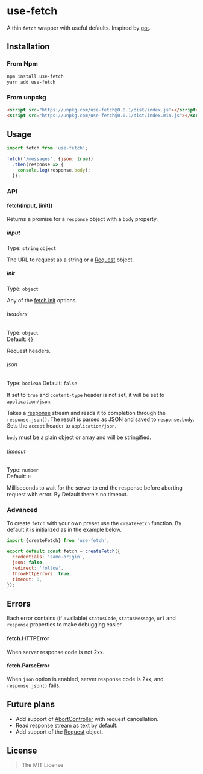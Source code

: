 # use-fetch

A thin `fetch` wrapper with useful defaults. Inspired by [got](https://github.com/sindresorhus/got).


## Installation

### From Npm
```bash
npm install use-fetch
yarn add use-fetch
```

### From unpckg
```html
<script src="https://unpkg.com/use-fetch@0.0.1/dist/index.js"></script>
<script src="https://unpkg.com/use-fetch@0.0.1/dist/index.min.js"></script>
```


## Usage
```js
import fetch from 'use-fetch';

fetch('/messages', {json: true})
  .then(response => {
    console.log(response.body);
  });
```

### API

#### fetch(input, [init])
Returns a promise for a `response` object with a `body` property.

##### input
Type: `string` `object`

The URL to request as a string or a [Request](https://developer.mozilla.org/en-US/docs/Web/API/Request) object.

##### init
Type: `object`

Any of the [fetch init](https://developer.mozilla.org/en-US/docs/Web/API/WindowOrWorkerGlobalScope/fetch#Parameters) options.

###### headers
Type: `object`<br>
Default: `{}`

Request headers.

###### json
Type: `boolean`
Default: `false`

If set to `true` and `content-type` header is not set, it will be set to `application/json`.

Takes a [response](https://developer.mozilla.org/en-US/docs/Web/API/Response) stream and reads it to completion through the `response.json()`. The result is parsed as JSON and saved to `response.body`. Sets the `accept` header to `application/json`.

`body` must be a plain object or array and will be stringified.

###### timeout
Type: `number`<br>
Default: `0`

Milliseconds to wait for the server to end the response before aborting request with error. By Default there's no timeout.


### Advanced
To create `fetch` with your own preset use the `createFetch` function. By default it is initialized as in the example below.

```js
import {createFetch} from 'use-fetch';

export default const fetch = createFetch({
  credentials: 'same-origin',
  json: false,
  redirect: 'follow',
  throwHttpErrors: true,
  timeout: 0,
});
```


## Errors
Each error contains (if available) `statusCode`, `statusMessage`, `url` and `response` properties to make debugging easier.

#### fetch.HTTPError
When server response code is not 2xx.

#### fetch.ParseError
When `json` option is enabled, server response code is 2xx, and `response.json()` fails.


## Future plans
- Add support of [AbortController](http://devdocs.io/dom/abortcontroller) with request cancellation.
- Read response stream as text by default.
- Add support of the [Request](http://devdocs.io/dom/request) object.


## License
> The MIT License
